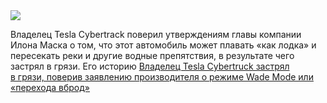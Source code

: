 <!--2025-04-28 14:38:40-->
<div class="yb">
  <div class="rss habr"><img src="https://habrastorage.org/getpro/habr/upload_files/1d7/484/821/1d7484821b28a129c569eb812b568e63.jpg" /><p>Владелец Tesla Cybertrack поверил утверждениям главы компании Илона Маска о&nbsp;том, что&nbsp;этот автомобиль может плавать «как лодка» и пересекать реки и другие водные препятствия, в&nbsp;результате чего застрял в&nbsp;грязи. Его историю <a href="https://electrek.co/2025/04/26/tesla-cybertruck-owner-stuck-beliving-elon-musks-river-crossing-claim/" rel="noopene... <p class="titl"><a href="https://habr.com/ru/news/905216/?utm_source=habrahabr&utm_medium=rss&utm_campaign=905216">Владелец Tesla Cybertruck застрял в грязи, поверив заявлению производителя о режиме Wade Mode или «перехода вброд»</a></p></div>
</div>
